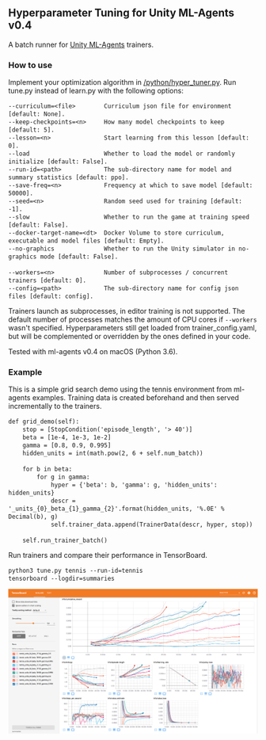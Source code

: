 

## Hyperparameter Tuning for Unity ML-Agents v0.4

A batch runner for [Unity ML-Agents](https://github.com/Unity-Technologies/ml-agents) trainers. 

### How to use
Implement your optimization algorithm in [/python/hyper_tuner.py](https://github.com/mbaske/ml-agents-hyperparams/blob/master/python/hyper_tuner.py). Run tune.py instead of learn.py with the following options:
							 
    --curriculum=<file>        Curriculum json file for environment [default: None].
    --keep-checkpoints=<n>     How many model checkpoints to keep [default: 5].
    --lesson=<n>               Start learning from this lesson [default: 0].
    --load                     Whether to load the model or randomly initialize [default: False].
    --run-id=<path>            The sub-directory name for model and summary statistics [default: ppo].
    --save-freq=<n>            Frequency at which to save model [default: 50000].
    --seed=<n>                 Random seed used for training [default: -1].
    --slow                     Whether to run the game at training speed [default: False].
    --docker-target-name=<dt>  Docker Volume to store curriculum, executable and model files [default: Empty].
    --no-graphics              Whether to run the Unity simulator in no-graphics mode [default: False].
    
    --workers=<n>              Number of subprocesses / concurrent trainers [default: 0].
    --config=<path>            The sub-directory name for config json files [default: config].
                
Trainers launch as subprocesses, in editor training is not supported. The default number of processes matches the amount of CPU cores if `--workers` wasn't specified. Hyperparameters still get loaded from trainer_config.yaml, but will be complemented or overridden by the ones defined in your code.

Tested with ml-agents v0.4 on macOS (Python 3.6).

### Example
This is a simple grid search demo using the tennis environment from ml-agents examples. Training data is created beforehand and then served incrementally to the trainers.

	def grid_demo(self):
        stop = [StopCondition('episode_length', '> 40')]
        beta = [1e-4, 1e-3, 1e-2]
        gamma = [0.8, 0.9, 0.995]
        hidden_units = int(math.pow(2, 6 + self.num_batch))

        for b in beta:
            for g in gamma:
                hyper = {'beta': b, 'gamma': g, 'hidden_units': hidden_units}
                descr = '_units_{0}_beta_{1}_gamma_{2}'.format(hidden_units, '%.0E' % Decimal(b), g)
                self.trainer_data.append(TrainerData(descr, hyper, stop))
                
        self.run_trainer_batch()
                
Run trainers and compare their performance in TensorBoard.

	python3 tune.py tennis --run-id=tennis
	tensorboard --logdir=summaries

<img src="images/tensorboard.png" align="middle" width="1849"/>

